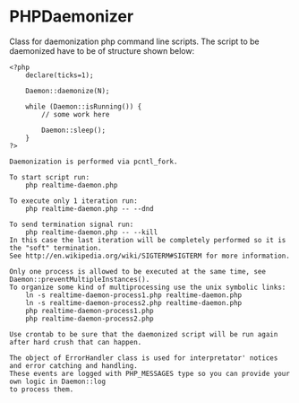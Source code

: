 PHPDaemonizer
=============

Class for daemonization php command line scripts.
    The script to be daemonized have to be of structure shown below:

    <?php
        declare(ticks=1);

        Daemon::daemonize(N);

        while (Daemon::isRunning()) {
            // some work here

            Daemon::sleep();
        }
    ?>

    Daemonization is performed via pcntl_fork.

    To start script run:
        php realtime-daemon.php

    To execute only 1 iteration run:
        php realtime-daemon.php -- --dnd

    To send termination signal run:
        php realtime-daemon.php -- --kill
    In this case the last iteration will be completely performed so it is the "soft" termination.
    See http://en.wikipedia.org/wiki/SIGTERM#SIGTERM for more information.

    Only one process is allowed to be executed at the same time, see Daemon::preventMultipleInstances().
    To organize some kind of multiprocessing use the unix symbolic links:
        ln -s realtime-daemon-process1.php realtime-daemon.php
        ln -s realtime-daemon-process2.php realtime-daemon.php
        php realtime-daemon-process1.php
        php realtime-daemon-process2.php

    Use crontab to be sure that the daemonized script will be run again after hard crush that can happen.

    The object of ErrorHandler class is used for interpretator' notices and error catching and handling.
    These events are logged with PHP_MESSAGES type so you can provide your own logic in Daemon::log
    to process them.
